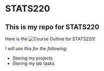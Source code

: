 # STATS220
## This is my repo for STATS220

Here is the ![Course Outline]("https://courseoutline.auckland.ac.nz/dco/course/STATS/220/1243") for STATS220!

*I will use this for the following:*
- Storing my projects
- Storing my lab tasks
  

  
